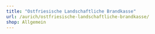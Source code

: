 ```yaml
---
title: "Ostfriesische Landschaftliche Brandkasse"
url: /aurich/ostfriesische-landschaftliche-brandkasse/
shop: Allgemein
---
```

